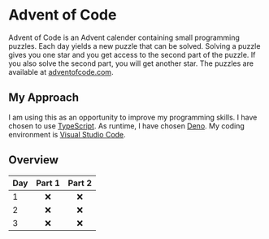 # Advent of Code

Advent of Code is an Advent calender containing small programming puzzles. Each day yields a new puzzle that can be
solved. Solving a puzzle gives you one star and you get access to the second part of the puzzle. If you also solve the
second part, you will get another star. The puzzles are available at [adventofcode.com](https://adventofcode.com/).

## My Approach

I am using this as an opportunity to improve my programming skills. I have chosen to use [TypeScript](https://www.typescriptlang.org/). As runtime, I have chosen [Deno](https://deno.land/). My coding environment is [Visual Studio Code](https://code.visualstudio.com/).

## Overview

| Day | Part 1 | Part 2 |
| --- | :----: | :----: |
| 1   |  :x:   |  :x:   |
| 2   |  :x:   |  :x:   |
| 3   |  :x:   |  :x:   |
